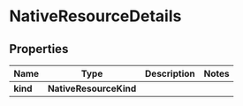 

# NativeResourceDetails


## Properties

| Name | Type | Description | Notes |
|------------ | ------------- | ------------- | -------------|
|**kind** | **NativeResourceKind** |  |  |



